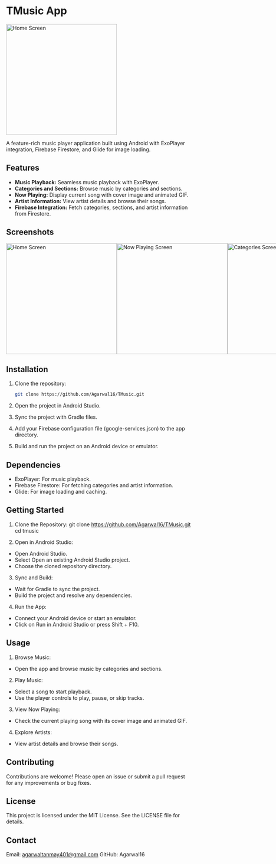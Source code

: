 # TMusic App

<img src="https://firebasestorage.googleapis.com/v0/b/music-player-610d3.appspot.com/o/App%20Images%2Fapp%20logo.png?alt=media&token=8052ec7a-6218-4c59-9b92-71155aa29902" alt="Home Screen" width="300"/>

A feature-rich music player application built using Android with ExoPlayer integration, Firebase Firestore, and Glide for image loading. 

## Features

- **Music Playback:** Seamless music playback with ExoPlayer.
- **Categories and Sections:** Browse music by categories and sections.
- **Now Playing:** Display current song with cover image and animated GIF.
- **Artist Information:** View artist details and browse their songs.
- **Firebase Integration:** Fetch categories, sections, and artist information from Firestore.

## Screenshots

<div style="display: flex; flex-direction: row; justify-content: space-around;">
  <img src="https://firebasestorage.googleapis.com/v0/b/music-player-610d3.appspot.com/o/App%20Images%2Fhome_screen.jpeg?alt=media&token=3c3f819d-cb5a-486a-8c4d-f5803ec4ef61" alt="Home Screen" width="300"/>
  <img src="https://firebasestorage.googleapis.com/v0/b/music-player-610d3.appspot.com/o/App%20Images%2Fnow_playing.jpeg?alt=media&token=824b7f2c-dfda-49d4-aba0-6e2bd5ca722b" alt="Now Playing Screen" width="300"/>
  <img src="https://firebasestorage.googleapis.com/v0/b/music-player-610d3.appspot.com/o/App%20Images%2Fcategory_screen.jpeg?alt=media&token=1bf95d63-c788-48a8-a82c-76dd5cc68680" alt="Categories Screen" width="300"/>
</div>

## Installation

1. Clone the repository:
   ```sh
   git clone https://github.com/Agarwal16/TMusic.git
2. Open the project in Android Studio.

3. Sync the project with Gradle files.

4. Add your Firebase configuration file (google-services.json) to the app directory.

5. Build and run the project on an Android device or emulator.

## Dependencies
* ExoPlayer: For music playback.
* Firebase Firestore: For fetching categories and artist information.
* Glide: For image loading and caching.

## Getting Started
1. Clone the Repository:
git clone https://github.com/Agarwal16/TMusic.git
cd tmusic

3. Open in Android Studio:

* Open Android Studio.
* Select Open an existing Android Studio project.
* Choose the cloned repository directory.

3. Sync and Build:
* Wait for Gradle to sync the project.
* Build the project and resolve any dependencies.

4. Run the App:
* Connect your Android device or start an emulator.
* Click on Run in Android Studio or press Shift + F10.

## Usage

1. Browse Music:
* Open the app and browse music by categories and sections.

2. Play Music:
* Select a song to start playback.
* Use the player controls to play, pause, or skip tracks.

3. View Now Playing:
* Check the current playing song with its cover image and animated GIF.

4. Explore Artists:
* View artist details and browse their songs.

## Contributing
Contributions are welcome! Please open an issue or submit a pull request for any improvements or bug fixes.

## License
This project is licensed under the MIT License. See the LICENSE file for details.

## Contact
Email: agarwaltanmay401@gmail.com
GitHub: Agarwal16

